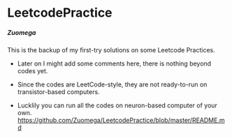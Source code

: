 # LeetcodePractice

##### Zuomega



This is the backup of my first-try solutions on some Leetcode Practices.

- Later on I might add some comments here, there is nothing beyond codes yet.

- Since the codes are LeetCode-style, they are not ready-to-run on transistor-based computers. 

- Lucklily you can run all the codes on neuron-based computer of your own.
https://github.com/Zuomega/LeetcodePractice/blob/master/README.md
